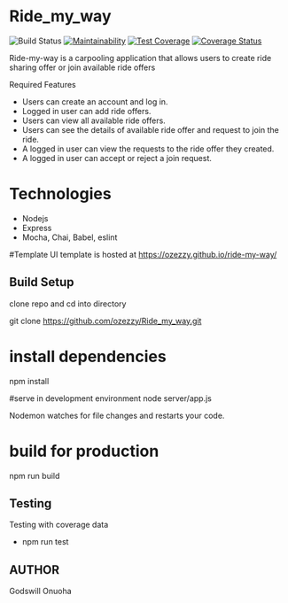 # Ride_my_way

![Build Status](https://travis-ci.org/ozezzy/Ride_my_way.svg?branch=develop) [![Maintainability](https://api.codeclimate.com/v1/badges/7ec10445c08aa4b8f087/maintainability)](https://codeclimate.com/github/ozezzy/Ride_my_way/maintainability) [![Test Coverage](https://api.codeclimate.com/v1/badges/7ec10445c08aa4b8f087/test_coverage)](https://codeclimate.com/github/ozezzy/Ride_my_way/test_coverage) [![Coverage Status](https://coveralls.io/repos/github/ozezzy/Ride_my_way/badge.svg?branch=develop)](https://coveralls.io/github/ozezzy/Ride_my_way?branch=develop)

Ride-my-way is a carpooling application that allows users to create ride sharing offer or join available ride offers

Required Features

- Users can create an account and log in.
- Logged in user can add ride offers.
- Users can view all available ride offers.
- Users can see the details of available ride offer and request to join the ride.
- A logged in user can view the requests to the ride offer they created.
- A logged in user can accept or reject a join request.

# Technologies

- Nodejs
- Express
- Mocha, Chai, Babel, eslint

#Template
UI template is hosted at https://ozezzy.github.io/ride-my-way/

## Build Setup

clone repo and cd into directory

git clone https://github.com/ozezzy/Ride_my_way.git

# install dependencies

npm install

#serve in development environment
node server/app.js

Nodemon watches for file changes and restarts your code.

# build for production

npm run build

## Testing

Testing with coverage data

- npm run test

## AUTHOR

Godswill Onuoha
